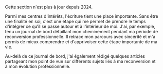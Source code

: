 Cette section n'est plus à jour depuis 2024.

Parmi mes centres d'intérêts, l'écriture tient une place importante. Sans être une finalité en soi, c'est une étape qui me permet de prendre le temps d'intégrer ce qu'il se passe autour et à l'intérieur de moi. J'ai, par exemple, tenu un journal de bord détaillant mon cheminement pendant ma période de reconversion professionnelle.
Il retrace mon parcours avec sincérité et m'a permis de mieux comprendre et d'apprivoiser cette étape importante de ma vie.

Au-delà de ce journal de bord, j'ai également rédigé quelques articles partageant mon point de vue sur différents sujets liés à ma reconversion et à mon évolution professionnelle.